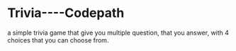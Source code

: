 # Trivia----Codepath
a simple trivia game that give you multiple question, that you answer, with 4 choices that you can choose from.
